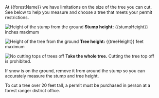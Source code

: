 At {{forestName}} we have limitations on the size of the tree you can cut. See below to help you measure and choose a tree that meets your permit restrictions.

![Height of the stump from the ground](/assets/img/tree-stump-height-icon.svg "stump height")  **Stump height:** {{stumpHeight}} inches maximum

![Height of the tree from the ground](/assets/img/tree-height-icon.svg "tree height")  **Tree height:** {{treeHeight}} feet maximum

![No cutting tops of trees off](/assets/img/tree-top-icon.svg "no tree-topping")  **Take the whole tree.** Cutting the tree top off is prohibited.

If snow is on the ground, remove it from around the stump so you can accurately measure the stump and tree height.

To cut a tree over 20 feet tall, a permit must be purchased in person at a forest ranger district office.
